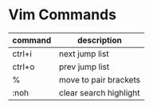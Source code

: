 # Vim Commands

| command | description            |
| ------- | ---------------------- |
| ctrl+i  | next jump list         |
| ctrl+o  | prev jump list         |
| %       | move to pair brackets  |
| :noh    | clear search highlight |
